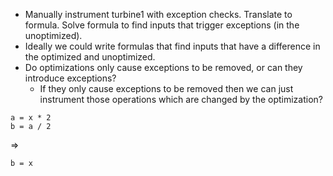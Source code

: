 - Manually instrument turbine1 with exception checks. Translate to formula.
  Solve formula to find inputs that trigger exceptions (in the unoptimized).
- Ideally we could write formulas that find inputs that have a difference in the
  optimized and unoptimized.
- Do optimizations only cause exceptions to be removed, or can they introduce
  exceptions?
  - If they only cause exceptions to be removed then we can just instrument
    those operations which are changed by the optimization?

```
a = x * 2
b = a / 2
```
=>
```
b = x
```
